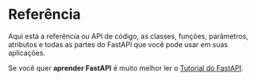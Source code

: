# Referência

Aqui está a referência ou API de código, as classes, funções, parâmetros, atributos e 
todas as partes do FastAPI que você pode usar em suas aplicações.

Se você quer **aprender FastAPI** é muito melhor ler o
[Tutorial do FastAPI](https://fastapi.tiangolo.com/tutorial/).
